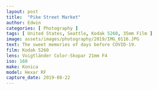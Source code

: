 ```yaml
---
layout: post
title:  "Pike Street Market"
author: Edwin
categories: [ Photography ]
tags: [ United States, Seattle, Kodak 5260, 35mm Film ]
image: assets/images/photography/2019/IMG_0116.JPG
text: The sweet memories of days before COVID-19.
film: Kodak 5260
lens: Voigtländer Color-Skopar 21mm F4
iso: 160
make: Konica
model: Hexar RF
capture_date: 2019-08-22
---
```

